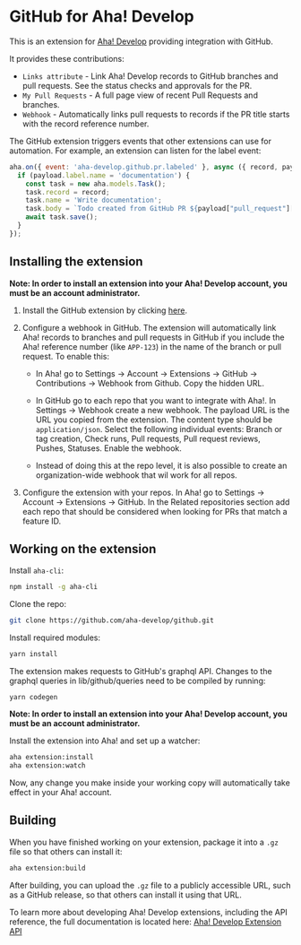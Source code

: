 # GitHub for Aha! Develop

This is an extension for [Aha! Develop](https://www.aha.io/develop) providing integration with GitHub.

It provides these contributions:

- `Links attribute` - Link Aha! Develop records to GitHub branches and pull requests. See the status checks and approvals for the PR.
- `My Pull Requests` - A full page view of recent Pull Requests and branches.
- `Webhook` - Automatically links pull requests to records if the PR title starts with the record reference number.

The GitHub extension triggers events that other extensions can use for automation. For example, an extension can listen for the label event:

```js
aha.on({ event: 'aha-develop.github.pr.labeled' }, async ({ record, payload }) => {
  if (payload.label.name = 'documentation') {
    const task = new aha.models.Task();
    task.record = record;
    task.name = 'Write documentation';
    task.body = `Todo created from GitHub PR ${payload["pull_request"]["html_url"]}`;
    await task.save();
  }
});
```

## Installing the extension

**Note: In order to install an extension into your Aha! Develop account, you must be an account administrator.**

1. Install the GitHub extension by clicking [here](https://secure.aha.io/settings/account/extensions/install?url=https%3A%2F%2Fsecure.aha.io%2Fextensions%2Faha-develop.github.gz).

2. Configure a webhook in GitHub. The extension will automatically link Aha! records to branches and pull requests in GitHub if you include the Aha! reference number (like `APP-123`) in the name of the branch or pull request. To enable this:

   - In Aha! go to Settings -> Account -> Extensions -> GitHub -> Contributions -> Webhook from Github. Copy the hidden URL.

   - In GitHub go to each repo that you want to integrate with Aha!. In Settings -> Webhook create a new webhook. The payload URL is the URL you copied from the extension. The content type should be `application/json`. Select the following individual events: Branch or tag creation, Check runs, Pull requests, Pull request reviews, Pushes, Statuses. Enable the webhook.

    - Instead of doing this at the repo level, it is also possible to create an organization-wide webhook that wil work for all repos.

  3. Configure the extension with your repos. In Aha! go to Settings -> Account -> Extensions -> GitHub. In the Related repositories section add each repo that should be considered when looking for PRs that match a feature ID.

## Working on the extension

Install `aha-cli`:

```sh
npm install -g aha-cli
```

Clone the repo:

```sh
git clone https://github.com/aha-develop/github.git
```

Install required modules:

```sh
yarn install
```

The extension makes requests to GitHub's graphql API. Changes to the graphql queries in lib/github/queries need to be compiled by running:

```
yarn codegen
```

**Note: In order to install an extension into your Aha! Develop account, you must be an account administrator.**

Install the extension into Aha! and set up a watcher:

```sh
aha extension:install
aha extension:watch
```

Now, any change you make inside your working copy will automatically take effect in your Aha! account.

## Building

When you have finished working on your extension, package it into a `.gz` file so that others can install it:

```sh
aha extension:build
```

After building, you can upload the `.gz` file to a publicly accessible URL, such as a GitHub release, so that others can install it using that URL.

To learn more about developing Aha! Develop extensions, including the API reference, the full documentation is located here: [Aha! Develop Extension API](https://www.aha.io/support/develop/extensions)
